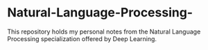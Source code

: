 # Natural-Language-Processing-
This repository holds my personal notes from the Natural Language Processing specialization offered by Deep Learning. 
